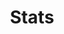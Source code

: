 ---
title: Stats
taxonomy:
    category:
        - docs
visible: true
highlight:
    enabled: false
---